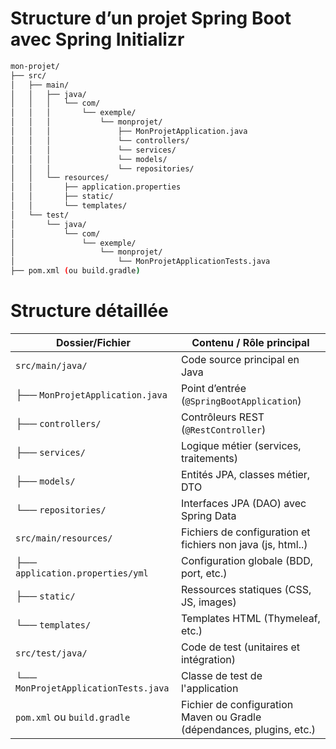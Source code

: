 # Structure d’un projet Spring Boot avec Spring Initializr

```bash
mon-projet/
├── src/
│   ├── main/
│   │   ├── java/
│   │   │   └── com/
│   │   │       └── exemple/
│   │   │           └── monprojet/
│   │   │               ├── MonProjetApplication.java
│   │   │               └── controllers/
│   │   │               └── services/
│   │   │               └── models/
│   │   │               └── repositories/
│   │   └── resources/
│   │       ├── application.properties
│   │       ├── static/
│   │       └── templates/
│   └── test/
│       └── java/
│           └── com/
│               └── exemple/
│                   └── monprojet/
│                       └── MonProjetApplicationTests.java
├── pom.xml (ou build.gradle)
```

# Structure détaillée

| Dossier/Fichier                      | Contenu / Rôle principal                                              |
| ------------------------------------ | --------------------------------------------------------------------- |
| `src/main/java/`                     | Code source principal en Java                                         |
| ├── `MonProjetApplication.java`      | Point d’entrée (`@SpringBootApplication`)                             |
| ├── `controllers/`                   | Contrôleurs REST (`@RestController`)                                  |
| ├── `services/`                      | Logique métier (services, traitements)                                |
| ├── `models/`                        | Entités JPA, classes métier, DTO                                      |
| └── `repositories/`                  | Interfaces JPA (DAO) avec Spring Data                                 |
| `src/main/resources/`                | Fichiers de configuration et fichiers non java (js, html..)           |
| ├── `application.properties/yml`     | Configuration globale (BDD, port, etc.)                               |
| ├── `static/`                        | Ressources statiques (CSS, JS, images)                                |
| └── `templates/`                     | Templates HTML (Thymeleaf, etc.)                                      |
| `src/test/java/`                     | Code de test (unitaires et intégration)                               |
| └── `MonProjetApplicationTests.java` | Classe de test de l'application                                       |
| `pom.xml` ou `build.gradle`          | Fichier de configuration Maven ou Gradle (dépendances, plugins, etc.) |
